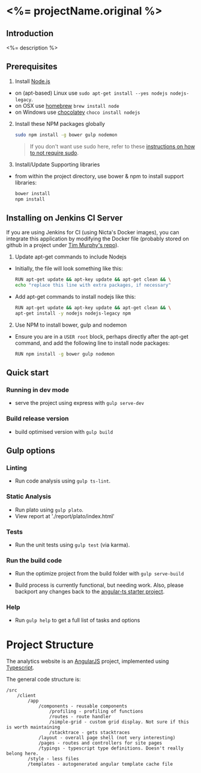 # <%= projectName.original %>

## Introduction

<%= description %>

## Prerequisites

1. Install [Node.js](http://nodejs.org)
 - on (apt-based) Linux use `sudo apt-get install --yes nodejs nodejs-legacy`.
 - on OSX use [homebrew](http://brew.sh) `brew install node`
 - on Windows use [chocolatey](https://chocolatey.org/) `choco install nodejs`

2. Install these NPM packages globally

    ```bash
    sudo npm install -g bower gulp nodemon
    ```

    >If you don't want use sudo here, refer to these [instructions on how to not require sudo](https://github.com/sindresorhus/guides/blob/master/npm-global-without-sudo.md).

3. Install/Update Supporting libraries 

 - from within the project directory, use bower & npm to install support libraries:

    ```bash
	bower install
    npm install
    ```


## Installing on Jenkins CI Server

If you are using Jenkins for CI (using Nicta's Docker images), you can integrate this application by modifying the Docker file (probably stored on github in a project under [Tim Murphy's repo](https://github.inside.nicta.com.au/tmurphy/)).

1. Update apt-get commands to include Nodejs
  - Initially, the file will look something like this:
    ```bash
	RUN apt-get update && apt-key update && apt-get clean && \
    echo "replace this line with extra packages, if necessary"
	```

  - Add apt-get commands to install nodejs like this:
    ```bash
	RUN apt-get update && apt-key update && apt-get clean && \
	apt-get install -y nodejs nodejs-legacy npm    
	```
  
2. Use NPM to install bower, gulp and nodemon
  - Ensure you are in a ```USER root``` block, perhaps directly after
    the apt-get command, and add the following line to install node packages:

	```bash
	RUN npm install -g bower gulp nodemon
	```

## Quick start

### Running in dev mode
 - serve the project using express with `gulp serve-dev`

### Build release version
 - build optimised version with `gulp build`



## Gulp options

### Linting
 - Run code analysis using `gulp ts-lint`.

### Static Analysis
 - Run plato using `gulp plato`.
 - View report at './report/plato/index.html'

### Tests
 - Run the unit tests using `gulp test` (via karma).

### Run the build code
 - Run the optimize project from the build folder with `gulp serve-build`

- Build process is currently functional, but needing work. Also, please backport any changes
  back to the [angular-ts starter project](https://github.inside.nicta.com.au/tsimon/angular-ts).

### Help
 - Run `gulp help` to get a full list of tasks and options


# Project Structure

The analytics website is an [AngularJS](https://angularjs.org/) project, implemented using [Typescript](http://www.typescriptlang.org/).

The general code structure is:

	/src
		/client
			/app
				/components - reusable components
					/profiling - profiling of functions
					/routes - route handler
					/simple-grid - custom grid display. Not sure if this is worth maintaining
					/stacktrace - gets stacktraces
				/layout - overall page shell (not very interesting)
				/pages - routes and controllers for site pages
				/typings - typescript type definitions. Doesn't really belong here.
			/style - less files
			/templates - autogenerated angular template cache file
